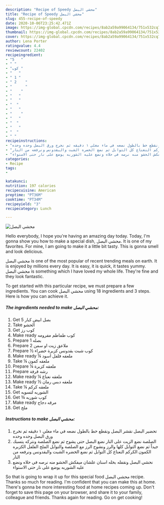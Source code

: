 ```yaml
---
description: "Recipe of Speedy محشي البصل"
title: "Recipe of Speedy محشي البصل"
slug: 455-recipe-of-speedy
date: 2020-10-06T23:25:42.471Z
image: https://img-global.cpcdn.com/recipes/8ab2a59a99064134/751x532cq70/الصورة-الرئيسية-لوصفةمحشي-البصل.jpg
thumbnail: https://img-global.cpcdn.com/recipes/8ab2a59a99064134/751x532cq70/الصورة-الرئيسية-لوصفةمحشي-البصل.jpg
cover: https://img-global.cpcdn.com/recipes/8ab2a59a99064134/751x532cq70/الصورة-الرئيسية-لوصفةمحشي-البصل.jpg
author: Lena Porter
ratingvalue: 4.4
reviewcount: 22402
recipeingredient:
- "5   "
- " "
- "كوب "
- "   "
- " 1 "
- " 2    "
- "      "
- "    "
- "   "
- "   "
- "  "
- "   "
- "    "
- "   "
- "  "
- "   "
- "  "
- " "
recipeinstructions:
- "تحضير البصل نقشر البصل ونقطع خط بالطول نضعه في ماء مغلي ١ دقيقه ثم نخرج ورق البصل وحده وحده"
- "الصلصة نضع الزيت على النار نضع البصل حتى يشوح ثم نضع الصلصة ونتركه يتسبك جيداً ثم نضع التوابل كلها والرز ونشوح الرز مع الصلصة والتوابل الملح الفلفل الكزبره الكمون الكركم النعناع كل التوابل ثم نضع الخضره الشبت والبقدونس ونرفعه من النار"
- "نحشي البصل ونقفله بخله اسنان علشان ميفكش الحشو منه نرصه في حلاه ونضع عليه الشوربه يوضع على نار حتى الاستواء"
categories:
- Recipe
tags:
- 

katakunci:  
nutrition: 197 calories
recipecuisine: American
preptime: "PT36M"
cooktime: "PT34M"
recipeyield: "3"
recipecategory: Lunch

---
```



![محشي البصل](https://img-global.cpcdn.com/recipes/8ab2a59a99064134/751x532cq70/الصورة-الرئيسية-لوصفةمحشي-البصل.jpg)

Hello everybody, I hope you're having an amazing day today. Today, I'm gonna show you how to make a special dish, محشي البصل. It is one of my favorites. For mine, I am going to make it a little bit tasty. This is gonna smell and look delicious.



محشي البصل is one of the most popular of recent trending meals on earth. It is enjoyed by millions every day. It is easy, it is quick, it tastes yummy. محشي البصل is something which I have loved my whole life. They're fine and they look fantastic.


To get started with this particular recipe, we must prepare a few ingredients. You can cook محشي البصل using 18 ingredients and 3 steps. Here is how you can achieve it.

<!--inarticleads1-->

##### The ingredients needed to make محشي البصل:

1. Get 5 بصل ابيض كبار
1. Take  الحشو
1. Get كوب رز
1. Make ready  كوب طماطم مفرومه
1. Prepare  1 بصله
1. Prepare  2 ملاعق زيت او سمن
1. Prepare  ½ كوب شبت بقدونس كزبرة خضراء
1. Make ready  ¼ ملعقه فلفل اسود
1. Take  ¼ ملعقه كمون
1. Prepare  ¼ ملعقه كزبرة
1. Prepare  رشه قرفة
1. Make ready  ¼ ملعقه نعناع
1. Make ready  ½ ملعقه دبس رمان
1. Take  ¼ ملعقه كركم
1. Get  الشوربه لتسويه
1. Get  ¾ كوب شوربه
1. Make ready  مرقه دجاج
1. Get  ملح




<!--inarticleads2-->

##### Instructions to make محشي البصل:

1. تحضير البصل نقشر البصل ونقطع خط بالطول نضعه في ماء مغلي ١ دقيقه ثم نخرج ورق البصل وحده وحده
1. الصلصة نضع الزيت على النار نضع البصل حتى يشوح ثم نضع الصلصة ونتركه يتسبك جيداً ثم نضع التوابل كلها والرز ونشوح الرز مع الصلصة والتوابل الملح الفلفل الكزبره الكمون الكركم النعناع كل التوابل ثم نضع الخضره الشبت والبقدونس ونرفعه من النار
1. نحشي البصل ونقفله بخله اسنان علشان ميفكش الحشو منه نرصه في حلاه ونضع عليه الشوربه يوضع على نار حتى الاستواء




So that is going to wrap it up for this special food محشي البصل recipe. Thanks so much for reading. I'm confident that you can make this at home. There's gonna be more interesting food at home recipes coming up. Don't forget to save this page on your browser, and share it to your family, colleague and friends. Thanks again for reading. Go on get cooking!
